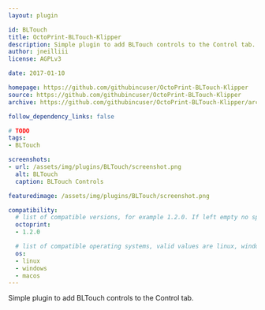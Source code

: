 ```yaml
---
layout: plugin

id: BLTouch
title: OctoPrint-BLTouch-Klipper
description: Simple plugin to add BLTouch controls to the Control tab.
author: jneilliii
license: AGPLv3

date: 2017-01-10

homepage: https://github.com/githubincuser/OctoPrint-BLTouch-Klipper
source: https://github.com/githubincuser/OctoPrint-BLTouch-Klipper
archive: https://github.com/githubincuser/OctoPrint-BLTouch-Klipper/archive/master.zip

follow_dependency_links: false

# TODO
tags:
- BLTouch

screenshots:
- url: /assets/img/plugins/BLTouch/screenshot.png
  alt: BLTouch
  caption: BLTouch Controls

featuredimage: /assets/img/plugins/BLTouch/screenshot.png

compatibility:
  # list of compatible versions, for example 1.2.0. If left empty no specific version requirement will be assumed
  octoprint:
  - 1.2.0

  # list of compatible operating systems, valid values are linux, windows, macos, leaving empty defaults to all
  os:
  - linux
  - windows
  - macos
---
```


Simple plugin to add BLTouch controls to the Control tab.

